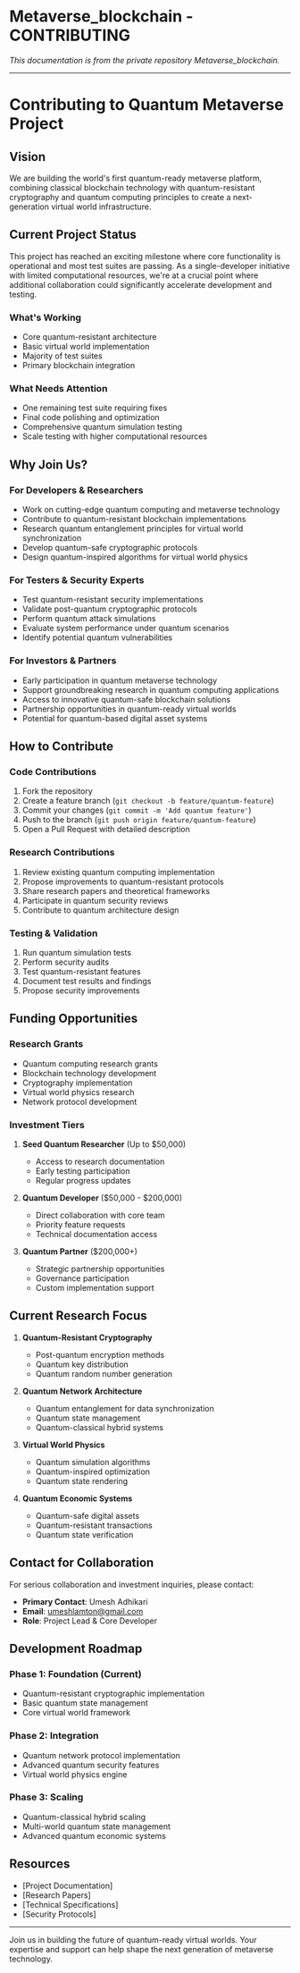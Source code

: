 # Metaverse_blockchain - CONTRIBUTING

*This documentation is from the private repository Metaverse_blockchain.*

---

# Contributing to Quantum Metaverse Project

## Vision
We are building the world's first quantum-ready metaverse platform, combining classical blockchain technology with quantum-resistant cryptography and quantum computing principles to create a next-generation virtual world infrastructure.

## Current Project Status

This project has reached an exciting milestone where core functionality is operational and most test suites are passing. As a single-developer initiative with limited computational resources, we're at a crucial point where additional collaboration could significantly accelerate development and testing.

### What's Working
- Core quantum-resistant architecture
- Basic virtual world implementation
- Majority of test suites
- Primary blockchain integration

### What Needs Attention
- One remaining test suite requiring fixes
- Final code polishing and optimization
- Comprehensive quantum simulation testing
- Scale testing with higher computational resources

## Why Join Us?

### For Developers & Researchers
- Work on cutting-edge quantum computing and metaverse technology
- Contribute to quantum-resistant blockchain implementations
- Research quantum entanglement principles for virtual world synchronization
- Develop quantum-safe cryptographic protocols
- Design quantum-inspired algorithms for virtual world physics

### For Testers & Security Experts
- Test quantum-resistant security implementations
- Validate post-quantum cryptographic protocols
- Perform quantum attack simulations
- Evaluate system performance under quantum scenarios
- Identify potential quantum vulnerabilities

### For Investors & Partners
- Early participation in quantum metaverse technology
- Support groundbreaking research in quantum computing applications
- Access to innovative quantum-safe blockchain solutions
- Partnership opportunities in quantum-ready virtual worlds
- Potential for quantum-based digital asset systems

## How to Contribute

### Code Contributions
1. Fork the repository
2. Create a feature branch (`git checkout -b feature/quantum-feature`)
3. Commit your changes (`git commit -m 'Add quantum feature'`)
4. Push to the branch (`git push origin feature/quantum-feature`)
5. Open a Pull Request with detailed description

### Research Contributions
1. Review existing quantum computing implementation
2. Propose improvements to quantum-resistant protocols
3. Share research papers and theoretical frameworks
4. Participate in quantum security reviews
5. Contribute to quantum architecture design

### Testing & Validation
1. Run quantum simulation tests
2. Perform security audits
3. Test quantum-resistant features
4. Document test results and findings
5. Propose security improvements

## Funding Opportunities

### Research Grants
- Quantum computing research grants
- Blockchain technology development
- Cryptography implementation
- Virtual world physics research
- Network protocol development

### Investment Tiers
1. **Seed Quantum Researcher** (Up to $50,000)
   - Access to research documentation
   - Early testing participation
   - Regular progress updates

2. **Quantum Developer** ($50,000 - $200,000)
   - Direct collaboration with core team
   - Priority feature requests
   - Technical documentation access

3. **Quantum Partner** ($200,000+)
   - Strategic partnership opportunities
   - Governance participation
   - Custom implementation support

## Current Research Focus

1. **Quantum-Resistant Cryptography**
   - Post-quantum encryption methods
   - Quantum key distribution
   - Quantum random number generation

2. **Quantum Network Architecture**
   - Quantum entanglement for data synchronization
   - Quantum state management
   - Quantum-classical hybrid systems

3. **Virtual World Physics**
   - Quantum simulation algorithms
   - Quantum-inspired optimization
   - Quantum state rendering

4. **Quantum Economic Systems**
   - Quantum-safe digital assets
   - Quantum-resistant transactions
   - Quantum state verification

## Contact for Collaboration

For serious collaboration and investment inquiries, please contact:
- **Primary Contact**: Umesh Adhikari
- **Email**: umeshlamton@gmail.com
- **Role**: Project Lead & Core Developer

## Development Roadmap

### Phase 1: Foundation (Current)
- Quantum-resistant cryptographic implementation
- Basic quantum state management
- Core virtual world framework

### Phase 2: Integration
- Quantum network protocol implementation
- Advanced quantum security features
- Virtual world physics engine

### Phase 3: Scaling
- Quantum-classical hybrid scaling
- Multi-world quantum state management
- Advanced quantum economic systems

## Resources
- [Project Documentation]
- [Research Papers]
- [Technical Specifications]
- [Security Protocols]

---

Join us in building the future of quantum-ready virtual worlds. Your expertise and support can help shape the next generation of metaverse technology.
